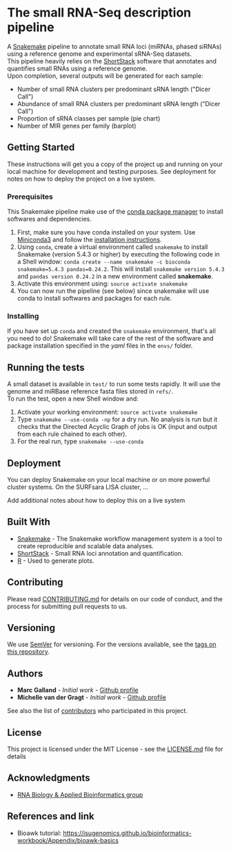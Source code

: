 # The small RNA-Seq description pipeline
A [Snakemake](https://snakemake.readthedocs.io/en/stable/) pipeline to annotate small RNA loci (miRNAs, phased siRNAs) using a reference genome and experimental sRNA-Seq datasets.  
This pipeline heavily relies on the [ShortStack](https://github.com/MikeAxtell/ShortStack) software that annotates and quantifies small RNAs using a reference genome.  
Upon completion, several outputs will be generated for each sample:
- Number of small RNA clusters per predominant sRNA length ("Dicer Call")
- Abundance of small RNA clusters per predominant sRNA length ("Dicer Call")
- Proportion of sRNA classes per sample (pie chart)
- Number of MIR genes per family (barplot)


## Getting Started

These instructions will get you a copy of the project up and running on your local machine for development and testing purposes. See deployment for notes on how to deploy the project on a live system.

### Prerequisites
This Snakemake pipeline make use of the [conda package manager](https://docs.conda.io/en/latest/) to install softwares and dependencies.
1. First, make sure you have conda installed on your system. Use [Miniconda3](https://docs.conda.io/en/latest/miniconda.html) and follow the [installation instructions](https://conda.io/projects/conda/en/latest/user-guide/install/index.html).  
2. Using `conda`, create a virtual environment called `snakemake` to install Snakemake (version 5.4.3 or higher) by executing the following code in a Shell window: `conda create --name snakemake -c bioconda snakemake=5.4.3 pandas=0.24.2`. This will install `snakemake version 5.4.3` and `pandas version 0.24.2` in a new environment called __snakemake__.
3. Activate this environment using: `source activate snakemake`
4. You can now run the pipeline (see below) since snakemake will use conda to install softwares and packages for each rule.  


### Installing
If you have set up `conda` and created the `snakemake` environment, that's all you need to do! Snakemake will take care of the rest of the software and package installation specified in the _yaml_ files in the `envs/` folder.


## Running the tests
A small dataset is available in `test/` to run some tests rapidly. It will use the genome and miRBase reference fasta files stored in `refs/`.  
To run the test, open a new Shell window and:
1. Activate your working environment: `source activate snakemake`
2. Type `snakemake --use-conda -np` for a dry run. No analysis is run but it checks that the Directed Acyclic Graph of jobs is OK (input and output from each rule chained to each other).
3. For the real run, type `snakemake --use-conda`


## Deployment
You can deploy Snakemake on your local machine or on more powerful cluster systems.
On the SURFsara LISA cluster, ...

Add additional notes about how to deploy this on a live system

## Built With

* [Snakemake](https://snakemake.readthedocs.io/en/stable/) - The Snakemake workflow management system is a tool to create reproducible and scalable data analyses.
* [ShortStack](https://github.com/MikeAxtell/ShortStack) - Small RNA loci annotation and quantification.
* [R](https://www.r-project.org/) - Used to generate plots.

## Contributing

Please read [CONTRIBUTING.md](https://gist.github.com/PurpleBooth/b24679402957c63ec426) for details on our code of conduct, and the process for submitting pull requests to us.

## Versioning

We use [SemVer](http://semver.org/) for versioning. For the versions available, see the [tags on this repository](https://github.com/BleekerLab/small_rna_landscape).

## Authors

* **Marc Galland** - *Initial work* - [Github profile](https://github.com/mgalland)
* **Michelle van der Gragt** - *Initial work* - [Github profile](https://github.com/MvanderGragt)

See also the list of [contributors](https://github.com/your/project/contributors) who participated in this project.

## License

This project is licensed under the MIT License - see the [LICENSE.md](LICENSE.md) file for details

## Acknowledgments

* [RNA Biology & Applied Bioinformatics group](http://sils.uva.nl/content/research-groups/rna-biology--applied-bioinformatics/rna-biology--applied-bioinformatics.html)

## References and link
* Bioawk tutorial: https://isugenomics.github.io/bioinformatics-workbook/Appendix/bioawk-basics

